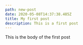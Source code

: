 ```yaml
---
path: new-post
date: 2020-05-08T14:37:38.485Z
title: My first post
description: This is a first post
---
```

This is the body of the first post
